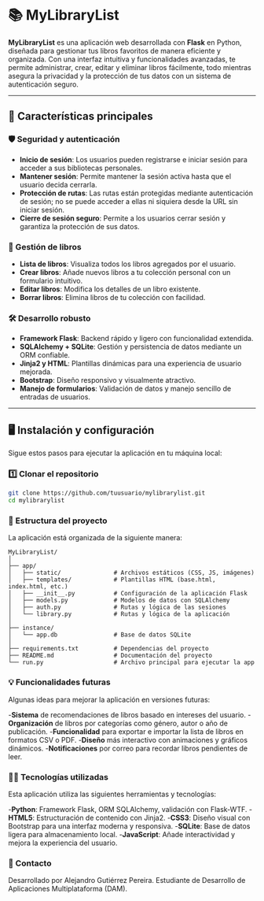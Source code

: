 # 📚 MyLibraryList

**MyLibraryList** es una aplicación web desarrollada con **Flask** en Python, diseñada para gestionar tus libros favoritos de manera eficiente y organizada. Con una interfaz intuitiva y funcionalidades avanzadas, te permite administrar, crear, editar y eliminar libros fácilmente, todo mientras asegura la privacidad y la protección de tus datos con un sistema de autenticación seguro.

---

## 🚀 Características principales

### 🛡️ Seguridad y autenticación
- **Inicio de sesión**: Los usuarios pueden registrarse e iniciar sesión para acceder a sus bibliotecas personales.
- **Mantener sesión**: Permite mantener la sesión activa hasta que el usuario decida cerrarla.
- **Protección de rutas**: Las rutas están protegidas mediante autenticación de sesión; no se puede acceder a ellas ni siquiera desde la URL sin iniciar sesión.
- **Cierre de sesión seguro**: Permite a los usuarios cerrar sesión y garantiza la protección de sus datos.

### 📖 Gestión de libros
- **Lista de libros**: Visualiza todos los libros agregados por el usuario.
- **Crear libros**: Añade nuevos libros a tu colección personal con un formulario intuitivo.
- **Editar libros**: Modifica los detalles de un libro existente.
- **Borrar libros**: Elimina libros de tu colección con facilidad.

### 🛠️ Desarrollo robusto
- **Framework Flask**: Backend rápido y ligero con funcionalidad extendida.
- **SQLAlchemy + SQLite**: Gestión y persistencia de datos mediante un ORM confiable.
- **Jinja2 y HTML**: Plantillas dinámicas para una experiencia de usuario mejorada.
- **Bootstrap**: Diseño responsivo y visualmente atractivo.
- **Manejo de formularios**: Validación de datos y manejo sencillo de entradas de usuarios.

---

## 🖥️ Instalación y configuración

Sigue estos pasos para ejecutar la aplicación en tu máquina local:

### 1️⃣ Clonar el repositorio
```bash
git clone https://github.com/tuusuario/mylibrarylist.git
cd mylibrarylist
```
### 📂 Estructura del proyecto

 La aplicación está organizada de la siguiente manera:

    MyLibraryList/
    │
    ├── app/
    │   ├── static/               # Archivos estáticos (CSS, JS, imágenes)
    │   ├── templates/            # Plantillas HTML (base.html, index.html, etc.)
    │   ├── __init__.py           # Configuración de la aplicación Flask
    │   ├── models.py             # Modelos de datos con SQLAlchemy
    │   ├── auth.py               # Rutas y lógica de las sesiones
    │   └── library.py            # Rutas y lógica de la aplicación
    │
    ├── instance/
    │   └── app.db                # Base de datos SQLite
    │
    ├── requirements.txt          # Dependencias del proyecto
    ├── README.md                 # Documentación del proyecto
    └── run.py                    # Archivo principal para ejecutar la app

 ### 💡 Funcionalidades futuras
Algunas ideas para mejorar la aplicación en versiones futuras:

-**Sistema** de recomendaciones de libros basado en intereses del usuario.
-**Organización** de libros por categorías como género, autor o año de publicación.
-**Funcionalidad** para exportar e importar la lista de libros en formatos CSV o PDF.
-**Diseño** más interactivo con animaciones y gráficos dinámicos.
-**Notificaciones** por correo para recordar libros pendientes de leer.


### 👩‍💻 Tecnologías utilizadas
Esta aplicación utiliza las siguientes herramientas y tecnologías:

-**Python**: Framework Flask, ORM SQLAlchemy, validación con Flask-WTF.
-**HTML5**: Estructuración de contenido con Jinja2.
-**CSS3**: Diseño visual con Bootstrap para una interfaz moderna y responsiva.
-**SQLite**: Base de datos ligera para almacenamiento local.
-**JavaScript**: Añade interactividad y mejora la experiencia del usuario.


 ### 📝 Contacto
Desarrollado por Alejandro Gutiérrez Pereira.
Estudiante de Desarrollo de Aplicaciones Multiplataforma (DAM).
